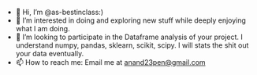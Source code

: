 - 👋 Hi, I’m @as-bestinclass:)
- 👀 I’m interested in doing and exploring new stuff while deeply enjoying what I am doing.
- 💞️ I’m looking to participate in the Dataframe analysis of your project. I understand numpy, pandas, sklearn, scikit, scipy. I will stats the shit out your data eventually.
- 📫 How to reach me: Email me at anand23pen@gmail.com


<!---
as-bestinclass/as-bestinclass is a ✨ special ✨ repository because its `README.md` (this file) appears on your GitHub profile.
You can click the Preview link to take a look at your changes.
--->
